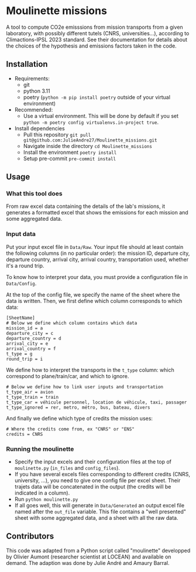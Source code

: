 # Moulinette missions

A tool to compute CO2e emisssions from mission transports from a given laboratory, with possibly different tutels (CNRS, universities...), according to Climactions-IPSL 2023 standard. See their documentation for details about the choices of the hypothesis and emissions factors taken in the code.

## Installation

* Requirements:
    * git
    * python 3.11
    * poetry (`python -m pip install poetry` outside of your virtual environment)
* Recommended:
    * Use a virtual environment. This will be done by default if you set `python -m poetry config virtualenvs.in-project true`.
* Install dependencies
    * Pull this repository `git pull git@github.com:JulieAndre27/Moulinette_missions.git`
    * Navigate inside the directory `cd Moulinette_missions`
    * Install the environment `poetry install`
    * Setup pre-commit `pre-commit install`

## Usage

### What this tool does

From raw excel data containing the details of the lab's missions, it generates a formatted excel that shows the emissions for each mission and some aggregated data.

### Input data

Put your input excel file in `Data/Raw`. Your input file should at least contain the following columns (in no particular order): the mission ID, departure city, departure country, arrival city, arrival country, transportation used, whether it's a round trip.

To know how to interpret your data, you must provide a configuration file in `Data/Config`.

At the top of the config file, we specify the name of the sheet where the data is written.
Then, we first define which column corresponds to which data:

```
[SheetName]
# Below we define which column contains which data
mission_id = a
departure_city = c
departure_country = d
arrival_city = e
arrival_country = f
t_type = g
round_trip = i
```

We define how to interpret the transports in the `t_type` column: which correspond to plane/train/car, and which to ignore.

```
# Below we define how to link user inputs and transportation
t_type_air = avion
t_type_train = train
t_type_car = véhicule personnel, location de véhicule, taxi, passager
t_type_ignored = rer, metro, métro, bus, bateau, divers
```

And finally we define which type of credits the mission uses:

```
# Where the credits come from, ex "CNRS" or "ENS"
credits = CNRS
```

### Running the moulinette

* Specify the input excels and their configuration files at the top of `moulinette.py` (`in_files` and `config_files`).
* If you have several excels files corresponding to different credits (CNRS, university, ...), you need to give one config file per excel sheet. Their trajets data will be concatenated in the output (the credits will be indicated in a column).
* Run `python moulinette.py`
* If all goes well, this will generate in `Data/Generated` an output excel file named after the `out_file` variable. This file contains a "well presented" sheet with some aggregated data, and a sheet with all the raw data.

## Contributors
This code was adapted from a Python script called "moulinette" developped by Olivier Aumont (researcher scientist at LOCEAN) and available on demand.
The adaption was done by Julie André and Amaury Barral.
